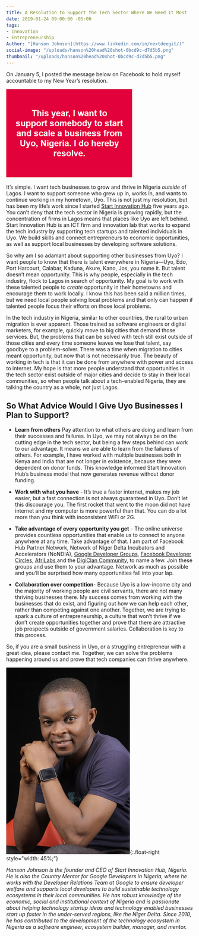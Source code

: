 ```yaml
---
title: A Resolution to Support the Tech Sector Where We Need It Most
date: 2019-01-24 09:00:00 -05:00
tags:
- Innovation
- Entrepreneurship
Author: "[Hanson Johnson](https://www.linkedin.com/in/nextdeegit/)"
social-image: "/uploads/hanson%20head%20shot-0bcd9c-d7d5b5.png"
thumbnail: "/uploads/hanson%20head%20shot-0bcd9c-d7d5b5.png"
---
```


On January 5, I posted the message below on Facebook to hold myself accountable to my New Year’s resolution. 

![hanson blog pic-3811e6.png](/uploads/hanson%20blog%20pic-3811e6.png)

It’s simple. I want tech businesses to grow and thrive in Nigeria *outside* of Lagos. I want to support someone who grew up in, works in, and wants to continue working in my hometown, Uyo. This is not just my resolution, but has been my life’s work since I started [Start Innovation Hub](https://starthub.com.ng/) five years ago. You can’t deny that the tech sector in Nigeria is growing rapidly, but the concentration of firms in Lagos means that places like Uyo are left behind. Start Innovation Hub is an ICT firm and innovation lab that works to expand the tech industry by supporting tech startups and talented individuals in Uyo. We build skills and connect entrepreneurs to economic opportunities, as well as support local businesses by developing software solutions.

<!--more-->

So why am I so adamant about supporting other businesses from Uyo? I want people to know that there is talent everywhere in Nigeria—Uyo, Edo, Port Harcourt, Calabar, Kaduna, Akure, Kano, Jos, you name it. But talent doesn’t mean opportunity. This is why people, especially in the tech industry, flock to Lagos in search of opportunity. My goal is to work with these talented people to *create* opportunity in their hometowns and encourage them to work locally. I know this has been said a million times, but we need local people solving local problems and that only can happen if talented people focus their efforts on those local problems.

In the tech industry in Nigeria, similar to other countries, the rural to urban migration is ever apparent. Those trained as software engineers or digital marketers, for example, quickly move to big cities that demand those services. But, the problems that can be solved with tech still exist outside of those cities and every time someone leaves we lose that talent, say goodbye to a problem-solver. There was a time when migration to cities meant opportunity, but now that is not necessarily true. The beauty of working in tech is that it can be done from anywhere with power and access to internet. My hope is that more people understand that opportunities in the tech sector exist outside of major cities and decide to stay in their local communities, so when people talk about a tech-enabled Nigeria, they are talking the country as a whole, not just Lagos.

## So What Advice Would I Give Uyo Businesses I Plan to Support? 

* **Learn from others** Pay attention to what others are doing and learn from their successes and failures. In Uyo, we may not always be on the cutting edge in the tech sector, but being a few steps behind can work to our advantage. It means we are able to learn from the failures of others. For example, I have worked with multiple businesses both in Kenya and India that are not longer in existence, because they were dependent on donor funds. This knowledge informed Start Innovation Hub’s business model that now generates revenue without donor funding.

* **Work with what you have** - It’s true a faster internet, makes my job easier, but a fast connection is not always guaranteed in Uyo. Don’t let this discourage you. The first rocket that went to the moon did not have internet and my computer is more powerful than that. You can do a lot more than you think with inconsistent WiFi or 2G.

* **Take advantage of every opportunity you get** - The online universe provides countless opportunities that enable us to connect to anyone anywhere at any time. Take advantage of that. I am part of Facebook Hub Partner Network, Network of Niger Delta Incubators and Accelerators (NoNDIA), [Google Developer Groups](https://developers.google.com/programs/community/gdg/), [Facebook Developer Circles](https://developers.facebook.com/developercircles), [AfriLabs ](http://www.afrilabs.com/)and the [DigiClan Community](https://digiclanhub.com/), to name a few. Join these groups and use them to your advantage. Network as much as possible and you’ll be surprised how many opportunities fall into your lap.

* **Collaboration over competition**- Because Uyo is a low-income city and the majority of working people are civil servants, there are not many thriving businesses there. My success comes from working *with* the businesses that do exist, and figuring out how we can help each other, rather than competing against one another. Together, we are trying to spark a culture of entrepreneurship, a culture that won’t thrive if we don’t create opportunities together and prove that there are attractive job prospects outside of government salaries. Collaboration is key to this process.

So, if you are a small business in Uyo, or a struggling entrepreneur with a great idea, please contact me. Together, we can solve the problems happening around us and prove that tech companies can thrive anywhere.

![hanson head shot-0bcd9c-962d3a.png](/uploads/hanson%20head%20shot-0bcd9c-962d3a.png){:.float-right style="width: 45%;"}

*Hanson Johnson is the founder and CEO of Start Innovation Hub, Nigeria. He is also the Country Mentor for Google Developers in Nigeria, where he works with the Developer Relations Team at Google to ensure developer welfare and supports local developers to build sustainable technology ecosystems in their local communities. He has robust knowledge of the economic, social and institutional context of Nigeria and is passionate about helping technology startup ideas and technology enabled businesses start up faster in the under-served regions, like the Niger Delta. Since 2010, he has contributed to the development of the technology ecosystem in Nigeria as a software engineer, ecosystem builder, manager, and mentor.*